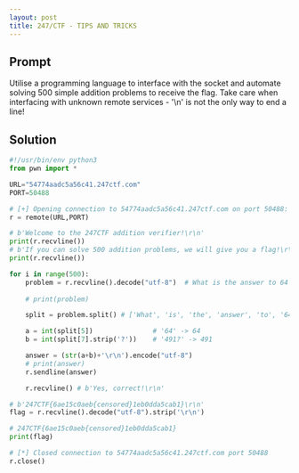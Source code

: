 ```yaml
---
layout: post
title: 247/CTF - TIPS AND TRICKS
---
```


## Prompt
Utilise a programming language to interface with the socket and automate solving 500 simple addition problems to receive the flag. Take care when interfacing with unknown remote services - '\n' is not the only way to end a line!

## Solution
```py
#!/usr/bin/env python3
from pwn import *

URL="54774aadc5a56c41.247ctf.com"
PORT=50488

# [+] Opening connection to 54774aadc5a56c41.247ctf.com on port 50488: Done
r = remote(URL,PORT)

# b'Welcome to the 247CTF addition verifier!\r\n'
print(r.recvline())
# b'If you can solve 500 addition problems, we will give you a flag!\r\n'
print(r.recvline())

for i in range(500):
	problem = r.recvline().decode("utf-8") 	# What is the answer to 64 + 491?
	
	# print(problem)

	split = problem.split() # ['What', 'is', 'the', 'answer', 'to', '64', '+', '491?']

	a = int(split[5])				# '64' -> 64
	b = int(split[7].strip('?')) 	# '491?' -> 491

	answer = (str(a+b)+'\r\n').encode("utf-8")
	# print(answer)
	r.sendline(answer)

	r.recvline() # b'Yes, correct!\r\n'

# b'247CTF{6ae15c0aeb{censored}1eb0dda5cab1}\r\n'
flag = r.recvline().decode("utf-8").strip('\r\n')

# 247CTF{6ae15c0aeb{censored}1eb0dda5cab1}
print(flag)

# [*] Closed connection to 54774aadc5a56c41.247ctf.com port 50488
r.close()
```